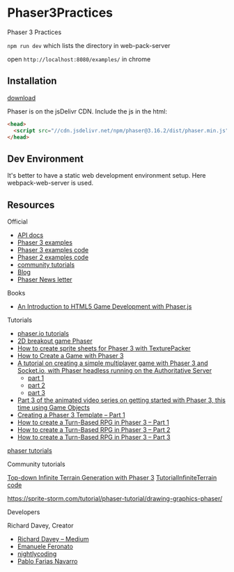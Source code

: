 # Phaser3Practices

Phaser 3 Practices

`npm run dev` which lists the directory in web-pack-server

open `http://localhost:8080/examples/` in chrome

## Installation

[download](https://phaser.io/download/stable)

Phaser is on the jsDelivr CDN. Include the js in the html:

```html
<head>
  <script src="//cdn.jsdelivr.net/npm/phaser@3.16.2/dist/phaser.min.js"></script>
</head>
```

## Dev Environment

It's better to have a static web development environment setup. Here webpack-web-server is used.

## Resources

Official

- [API docs](https://photonstorm.github.io/phaser3-docs/)
- [Phaser 3 examples](http://labs.phaser.io/)
- [Phaser 3 examples code](https://github.com/photonstorm/phaser3-examples)
- [Phaser 2 examples code](https://github.com/photonstorm/phaser-examples)
- [community tutorials](http://phaser.io/learn/community-tutorials)
- [Blog](https://phaser.io/phaser3/devlog)
- [Phaser News letter](https://phaser.io/community/newsletter)

Books

- [An Introduction to HTML5 Game Development with Phaser.js](https://github.com/meanderingleaf/PhaserBookExamples)

Tutorials

- [phaser.io tutorials](http://phaser.io/news/category/tutorial)
- [2D breakout game Phaser](https://developer.mozilla.org/en-US/docs/Games/Tutorials/2D_breakout_game_Phaser)
- [How to create sprite sheets for Phaser 3 with TexturePacker](https://www.codeandweb.com/texturepacker/tutorials/how-to-create-sprite-sheets-for-phaser3)
- [How to Create a Game with Phaser 3](https://gamedevacademy.org/phaser-3-tutorial/)
- [A tutorial on creating a simple multiplayer game with Phaser 3 and Socket.io, with Phaser headless running on the Authoritative Server](http://phaser.io/news/2019/03/creating-a-multiplayer-phaser-3-game-tutorial)
  - [part 1](https://phasertutorials.com/creating-a-simple-multiplayer-game-in-phaser-3-with-an-authoritative-server-part-1/)
  - [part 2](https://phasertutorials.com/creating-a-simple-multiplayer-game-in-phaser-3-with-an-authoritative-server-part-2/)
  - [part 3](https://phasertutorials.com/creating-a-simple-multiplayer-game-in-phaser-3-with-an-authoritative-server-part-3/)
- [Part 3 of the animated video series on getting started with Phaser 3, this time using Game Objects](http://phaser.io/news/2019/03/getting-started-with-phaser-part-3)
- [Creating a Phaser 3 Template – Part 1](https://phasertutorials.com/creating-a-phaser-3-template-part-1/)
- [How to create a Turn-Based RPG in Phaser 3 – Part 1](https://gamedevacademy.org/how-to-create-a-turn-based-rpg-game-in-phaser-3-part-1/)
- [How to create a Turn-Based RPG in Phaser 3 – Part 2](https://gamedevacademy.org/how-to-create-a-turn-based-rpg-game-in-phaser-3-part-2/)
- [How to create a Turn-Based RPG in Phaser 3 – Part 3](https://gamedevacademy.org/how-to-create-a-turn-based-rpg-in-phaser-3-part-3/)

[phaser tutorials](https://phasertutorials.com/)

Community tutorials

[Top-down Infinite Terrain Generation with Phaser 3](https://yorkcs.com/2019/02/25/top-down-infinite-terrain-generation-with-phaser-3/) [TutorialInfiniteTerrain code](https://github.com/jaredyork/TutorialInfiniteTerrain)

https://sprite-storm.com/tutorial/phaser-tutorial/drawing-graphics-phaser/

Developers

Richard Davey, Creator

- [Richard Davey – Medium](https://medium.com/@photonstorm)
- [Emanuele Feronato](https://www.emanueleferonato.com)
- [nightlycoding](http://nightlycoding.com/)
- [Pablo Farias Navarro](https://github.com/fariazz)
